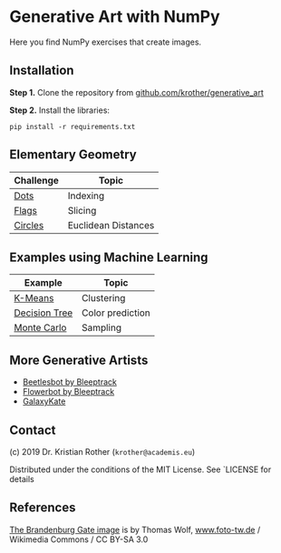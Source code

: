 
# Generative Art with NumPy

Here you find NumPy exercises that create images.

## Installation

**Step 1.** Clone the repository from [github.com/krother/generative_art](https://github.com/krother/generative_art)

**Step 2.** Install the libraries:

    pip install -r requirements.txt

## Elementary Geometry

| Challenge | Topic |
|-----------|--------|
| [Dots](dots/) | Indexing |
| [Flags](flags/) | Slicing |
| [Circles](circles/) | Euclidean Distances |

## Examples using Machine Learning

| Example | Topic |
|-----------|--------|
| [K-Means](kmeans/) | Clustering |
| [Decision Tree](dtree/) | Color prediction |
| [Monte Carlo](montecarlo/) | Sampling |


## More Generative Artists

* [Beetlesbot by Bleeptrack](https://beetles.bleeptrack.de/)
* [Flowerbot by Bleeptrack](https://blptrck.uber.space/flower/)
* [GalaxyKate](http://galaxykate.com/)

## Contact

(c) 2019 Dr. Kristian Rother (`krother@academis.eu`)

Distributed under the conditions of the MIT License. See `LICENSE for details

## References

[The Brandenburg Gate image](https://commons.wikimedia.org/wiki/File:Brandenburger_Tor_abends.jpg) is by Thomas Wolf, www.foto-tw.de / Wikimedia Commons / CC BY-SA 3.0
